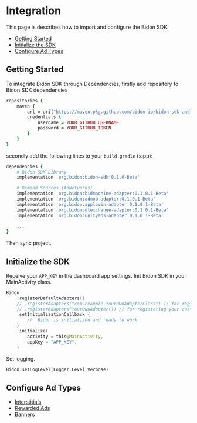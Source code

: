 # Integration

This page is describes how to import and configure the Bidon SDK. 

- [Getting Started](#getting-started) 
- [Initialize the SDK](#initialize-the-sdk)
- [Configure Ad Types](#configure-ad-types)
  
## Getting Started 

To integrate Bidon SDK through Dependencies, firstly add repository fo Bidon SDK dependencies
```ruby
repositories {
    maven {
        url = uri("https://maven.pkg.github.com/bidon-io/bidon-sdk-android")
        credentials {
            username = YOUR_GITHUB_USERNAME
            password = YOUR_GITHUB_TOKEN
        }
    }
}        
```

secondly add the following lines to your `build.gradle` (:app):

``` ruby
dependencies {
    # Bidon SDK Library
    implementation 'org.bidon:bidon-sdk:0.1.0-Beta'

    # Demand Sources (AdNetworks)
    implementation 'org.bidon:bidmachine-adapter:0.1.0.1-Beta'
    implementation 'org.bidon:admob-adapter:0.1.0.1-Beta'
    implementation 'org.bidon:applovin-adapter:0.1.0.1-Beta'
    implementation 'org.bidon:dtexchange-adapter:0.1.0.1-Beta'
    implementation 'org.bidon:unityads-adapter:0.1.0.1-Beta'
    
    ... 
}

```
Then sync project.


## Initialize the SDK

Receive your `APP_KEY` in the dashboard app settings. Init Bidon SDK in your MainActivity class.

```kotlin
Bidon
    .registerDefaultAdapters()
    // .registerAdapters("com.example.YourOwnAdapterClass") // for registering your custom Adapter (AdNetwork) by class name
    // .registerAdapters(YourOwnAdapter()) // for registering your custom Adapter (AdNetwork) by instance. Instance should be initialized and ready to work
    .setInitializationCallback {
        //  Bidon is initialized and ready to work
    }
    .initialize(
        activity = this@MainActivity,
        appKey = "APP_KEY",
    )
```

Set logging.
```kotlin
Bidon.setLogLevel(Logger.Level.Verbose)
```

## Configure Ad Types

- [Interstitials](ad-formats/interstitial.md)
- [Rewarded Ads](ad-formats/rewarded.md)
- [Banners](ad-formats/banner.md)
